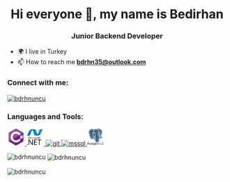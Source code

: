 
<h1 align="center">Hi everyone 👋, my name is Bedirhan</h1>
<h3 align="center">Junior Backend Developer</h3>

- 🌍 I live in Turkey
- 📫 How to reach me **bdrhn35@outlook.com**

<h3 align="left">Connect with me:</h3>
<p align="left">
<a href="https://linkedin.com/in/bdrhnuncu" target="blank"><img align="center" src="https://raw.githubusercontent.com/rahuldkjain/github-profile-readme-generator/master/src/images/icons/Social/linked-in-alt.svg" alt="bdrhnuncu" height="30" width="40" /></a>
</p>

<h3 align="left">Languages and Tools:</h3>
<p align="left"> <a href="https://www.w3schools.com/cs/" target="_blank" rel="noreferrer"> <img src="https://raw.githubusercontent.com/devicons/devicon/master/icons/csharp/csharp-original.svg" alt="csharp" width="40" height="40"/> </a> <a href="https://dotnet.microsoft.com/" target="_blank" rel="noreferrer"> <img src="https://raw.githubusercontent.com/devicons/devicon/master/icons/dot-net/dot-net-original-wordmark.svg" alt="dotnet" width="40" height="40"/> </a> <a href="https://git-scm.com/" target="_blank" rel="noreferrer"> <img src="https://www.vectorlogo.zone/logos/git-scm/git-scm-icon.svg" alt="git" width="40" height="40"/> </a> <a href="https://www.microsoft.com/en-us/sql-server" target="_blank" rel="noreferrer"> <img src="https://www.svgrepo.com/show/303229/microsoft-sql-server-logo.svg" alt="mssql" width="40" height="40"/> </a> <a href="https://www.postgresql.org" target="_blank" rel="noreferrer"> <img src="https://raw.githubusercontent.com/devicons/devicon/master/icons/postgresql/postgresql-original-wordmark.svg" alt="postgresql" width="40" height="40"/> </a> </p>

<p><img align="left" src="https://github-readme-stats.vercel.app/api/top-langs?username=bdrhnuncu&show_icons=true&locale=en&layout=compact" alt="bdrhnuncu" /></p>

<p>&nbsp;<img align="center" src="https://github-readme-stats.vercel.app/api?username=bdrhnuncu&show_icons=true&locale=en" alt="bdrhnuncu" /></p>

<p><img align="center" src="https://github-readme-streak-stats.herokuapp.com/?user=bdrhnuncu&" alt="bdrhnuncu" /></p>
